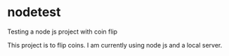 # nodetest
Testing a node js project with coin flip

This project is to flip coins.  I am currently using node js and a local server.  
